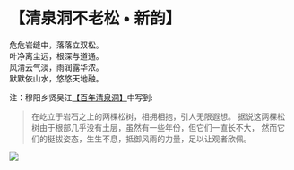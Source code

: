 # 【清泉洞不老松 • 新韵】

危危岩缝中，落落立双松。  
叶净离尘远，根深与道通。  
风清云气淡，雨润露华浓。  
默默依山水，悠悠天地融。  

注：穆阳乡贤吴江[【百年清泉洞】](https://www.sohu.com/a/285976863_489006)中写到:

> 在屹立于岩石之上的两棵松树，相拥相抱，引人无限遐想。
> 据说这两棵松树由于根部几乎没有土层，虽然有一些年份，但它们一直长不大，
> 然而它们的挺拔姿态，生生不息，抵御风雨的力量，足以让观者欣佩。

![](11.jpg)